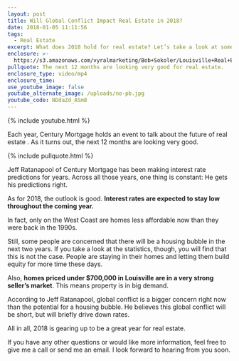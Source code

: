```yaml
---
layout: post
title: Will Global Conflict Impact Real Estate in 2018?
date: 2018-01-05 11:11:56
tags:
  - Real Estate
excerpt: What does 2018 hold for real estate? Let’s take a look at some predictions.
enclosure: >-
  https://s3.amazonaws.com/vyralmarketing/Bob+Sokoler/Louisville+Real+Estate-+Will+Global+Conflict+Impact+Real+Estate+in+2018%253F.mp4
pullquote: The next 12 months are looking very good for real estate.
enclosure_type: video/mp4
enclosure_time:
use_youtube_image: false
youtube_alternate_image: /uploads/no-pb.jpg
youtube_code: NDdaZd_ASm8
---
```



{% include youtube.html %}

Each year, Century Mortgage holds an event to talk about the future of real estate . As it turns out, the next 12 months are looking very good.

{% include pullquote.html %}

Jeff Ratanapool of Century Mortgage has been making interest rate predictions for years. Across all those years, one thing is constant: He gets his predictions right.

As for 2018, the outlook is good. **Interest rates are expected to stay low throughout the coming year.**

In fact, only on the West Coast are homes less affordable now than they were back in the 1990s.

Still, some people are concerned that there will be a housing bubble in the next two years. If you take a look at the statistics, though, you will find that this is not the case. People are staying in their homes and letting them build equity for more time these days.

Also, **homes priced under $700,000 in Louisville are in a very strong seller’s market**. This means property is in big demand.

According to Jeff Ratanapool, global conflict is a bigger concern right now than the potential for a housing bubble. He believes this global conflict will be short, but will briefly drive down rates.

All in all, 2018 is gearing up to be a great year for real estate.

If you have any other questions or would like more information, feel free to give me a call or send me an email. I look forward to hearing from you soon.